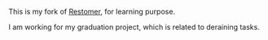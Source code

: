 This is my fork of [Restomer](https://github.com/swz30/Restormer), for learning purpose.

I am working for my graduation project, which is related to deraining tasks.